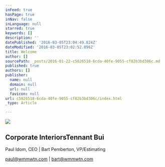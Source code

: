 ```yaml
---
inFeed: true
hasPage: true
inNav: false
inLanguage: null
starred: true
keywords: []
description: ''
datePublished: '2016-03-05T23:04:49.824Z'
dateModified: '2016-03-05T23:02:52.096Z'
title: Welcome
author: []
sourcePath: _posts/2016-01-22-c5826518-6cda-40fe-9055-cf82b3bd306c.md
published: true
authors: []
publisher:
  name: null
  domain: null
  url: null
  favicon: null
url: c5826518-6cda-40fe-9055-cf82b3bd306c/index.html
_type: Article

---
```

![](https://the-grid-user-content.s3-us-west-2.amazonaws.com/bbda05a8-d118-4f7a-bf4d-ae327396865d.png)

## Corporate InteriorsTennant Bui

Paul Idom, CEO                           |                            Bart Pemberton, VP/Estimating

paul@wmmwtn.com                |                            bart@wmmwtn.com
